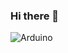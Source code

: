 ### Hi there 👋

![Arduino](https://img.shields.io/badge/-Arduino-00979D?style=for-the-badge&logo=Arduino&logoColor=white)


